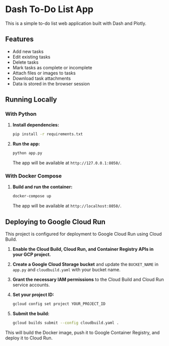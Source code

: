 # Dash To-Do List App

This is a simple to-do list web application built with Dash and Plotly.

## Features

- Add new tasks
- Edit existing tasks
- Delete tasks
- Mark tasks as complete or incomplete
- Attach files or images to tasks
- Download task attachments
- Data is stored in the browser session

## Running Locally

### With Python

1.  **Install dependencies:**
    ```bash
    pip install -r requirements.txt
    ```

2.  **Run the app:**
    ```bash
    python app.py
    ```

    The app will be available at `http://127.0.0.1:8050/`.

### With Docker Compose

1.  **Build and run the container:**
    ```bash
    docker-compose up
    ```

    The app will be available at `http://localhost:8050/`.

## Deploying to Google Cloud Run

This project is configured for deployment to Google Cloud Run using Cloud Build.

1.  **Enable the Cloud Build, Cloud Run, and Container Registry APIs in your GCP project.**

2.  **Create a Google Cloud Storage bucket** and update the `BUCKET_NAME` in `app.py` and `cloudbuild.yaml` with your bucket name.

3.  **Grant the necessary IAM permissions** to the Cloud Build and Cloud Run service accounts.

4.  **Set your project ID:**
    ```bash
    gcloud config set project YOUR_PROJECT_ID
    ```

5.  **Submit the build:**
    ```bash
    gcloud builds submit --config cloudbuild.yaml .
    ```

This will build the Docker image, push it to Google Container Registry, and deploy it to Cloud Run.
